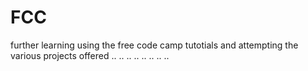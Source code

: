 # FCC
further learning using the free code camp tutotials and attempting the various projects offered
..
..
..
..
..
..
..
..
